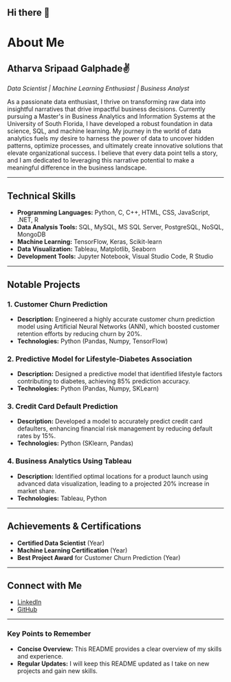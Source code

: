 ## Hi there 👋

# About Me

## Atharva Sripaad Galphade✌️
*Data Scientist | Machine Learning Enthusiast | Business Analyst*

As a passionate data enthusiast, I thrive on transforming raw data into insightful narratives that drive impactful business decisions. Currently pursuing a Master's in Business Analytics and Information Systems at the University of South Florida, I have developed a robust foundation in data science, SQL, and machine learning. My journey in the world of data analytics fuels my desire to harness the power of data to uncover hidden patterns, optimize processes, and ultimately create innovative solutions that elevate organizational success. I believe that every data point tells a story, and I am dedicated to leveraging this narrative potential to make a meaningful difference in the business landscape.

---

## Technical Skills
- **Programming Languages:** Python, C, C++, HTML, CSS, JavaScript, .NET, R
- **Data Analysis Tools:** SQL, MySQL, MS SQL Server, PostgreSQL, NoSQL, MongoDB
- **Machine Learning:** TensorFlow, Keras, Scikit-learn
- **Data Visualization:** Tableau, Matplotlib, Seaborn
- **Development Tools:** Jupyter Notebook, Visual Studio Code, R Studio

---

## Notable Projects
### 1. Customer Churn Prediction
- **Description:** Engineered a highly accurate customer churn prediction model using Artificial Neural Networks (ANN), which boosted customer retention efforts by reducing churn by 20%.
- **Technologies:** Python (Pandas, Numpy, TensorFlow)

### 2. Predictive Model for Lifestyle-Diabetes Association
- **Description:** Designed a predictive model that identified lifestyle factors contributing to diabetes, achieving 85% prediction accuracy.
- **Technologies:** Python (Pandas, Numpy, SKLearn)

### 3. Credit Card Default Prediction
- **Description:** Developed a model to accurately predict credit card defaulters, enhancing financial risk management by reducing default rates by 15%.
- **Technologies:** Python (SKlearn, Pandas)

### 4. Business Analytics Using Tableau
- **Description:** Identified optimal locations for a product launch using advanced data visualization, leading to a projected 20% increase in market share.
- **Technologies:** Tableau, Python

---

## Achievements & Certifications
- **Certified Data Scientist** (Year)
- **Machine Learning Certification** (Year)
- **Best Project Award** for Customer Churn Prediction (Year)

---

## Connect with Me
- [LinkedIn](https://www.linkedin.com/in/AtharvaGalphade)
- [GitHub](https://github.com/AtharvaGalphade)

---

### Key Points to Remember
- **Concise Overview:** This README provides a clear overview of my skills and experience.
- **Regular Updates:** I will keep this README updated as I take on new projects and gain new skills.

